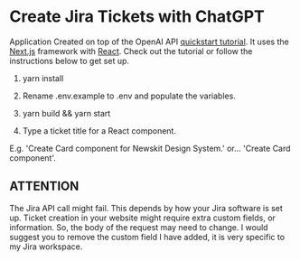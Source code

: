 # Create Jira Tickets with ChatGPT



Application Created on top of  the OpenAI API [quickstart tutorial](https://beta.openai.com/docs/quickstart). It uses the [Next.js](https://nextjs.org/) framework with [React](https://reactjs.org/). Check out the tutorial or follow the instructions below to get set up.

1) yarn install

2) Rename .env.example to .env and populate the variables.

3) yarn build && yarn start

4) Type a ticket title for a React component.

E.g.  'Create Card component for Newskit Design System.' or...  'Create Card component'.


## ATTENTION

The Jira API call might fail. This depends by how your Jira software is set up. Ticket creation in your website might require extra custom fields, or information. So, the body of the request may need to change. I would suggest you to remove the custom field I have added, it is very specific to my Jira workspace.